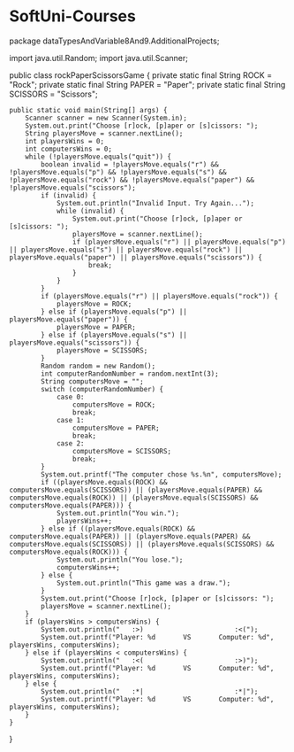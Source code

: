 # SoftUni-Courses
package dataTypesAndVariable8And9.AdditionalProjects;

import java.util.Random;
import java.util.Scanner;

public class rockPaperScissorsGame {
private static final String ROCK = "Rock";
private static final String PAPER = "Paper";
private static final String SCISSORS = "Scissors";

    public static void main(String[] args) {
        Scanner scanner = new Scanner(System.in);
        System.out.print("Choose [r]ock, [p]aper or [s]cissors: ");
        String playersMove = scanner.nextLine();
        int playersWins = 0;
        int computersWins = 0;
        while (!playersMove.equals("quit")) {
            boolean invalid = !playersMove.equals("r") && !playersMove.equals("p") && !playersMove.equals("s") && !playersMove.equals("rock") && !playersMove.equals("paper") && !playersMove.equals("scissors");
            if (invalid) {
                System.out.println("Invalid Input. Try Again...");
                while (invalid) {
                    System.out.print("Choose [r]ock, [p]aper or [s]cissors: ");
                    playersMove = scanner.nextLine();
                    if (playersMove.equals("r") || playersMove.equals("p") || playersMove.equals("s") || playersMove.equals("rock") || playersMove.equals("paper") || playersMove.equals("scissors")) {
                        break;
                    }
                }
            }
            if (playersMove.equals("r") || playersMove.equals("rock")) {
                playersMove = ROCK;
            } else if (playersMove.equals("p") || playersMove.equals("paper")) {
                playersMove = PAPER;
            } else if (playersMove.equals("s") || playersMove.equals("scissors")) {
                playersMove = SCISSORS;
            }
            Random random = new Random();
            int computerRandomNumber = random.nextInt(3);
            String computersMove = "";
            switch (computerRandomNumber) {
                case 0:
                    computersMove = ROCK;
                    break;
                case 1:
                    computersMove = PAPER;
                    break;
                case 2:
                    computersMove = SCISSORS;
                    break;
            }
            System.out.printf("The computer chose %s.%n", computersMove);
            if ((playersMove.equals(ROCK) && computersMove.equals(SCISSORS)) || (playersMove.equals(PAPER) && computersMove.equals(ROCK)) || (playersMove.equals(SCISSORS) && computersMove.equals(PAPER))) {
                System.out.println("You win.");
                playersWins++;
            } else if ((playersMove.equals(ROCK) && computersMove.equals(PAPER)) || (playersMove.equals(PAPER) && computersMove.equals(SCISSORS)) || (playersMove.equals(SCISSORS) && computersMove.equals(ROCK))) {
                System.out.println("You lose.");
                computersWins++;
            } else {
                System.out.println("This game was a draw.");
            }
            System.out.print("Choose [r]ock, [p]aper or [s]cissors: ");
            playersMove = scanner.nextLine();
        }
        if (playersWins > computersWins) {
            System.out.println("   :>)                       :<(");
            System.out.printf("Player: %d       VS       Computer: %d", playersWins, computersWins);
        } else if (playersWins < computersWins) {
            System.out.println("   :<(                       :>)");
            System.out.printf("Player: %d       VS       Computer: %d", playersWins, computersWins);
        } else {
            System.out.println("   :*|                       :*|");
            System.out.printf("Player: %d       VS       Computer: %d", playersWins, computersWins);
        }
    }
}
